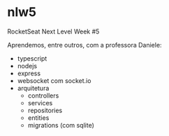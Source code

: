 # nlw5
RocketSeat Next Level Week #5

Aprendemos, entre outros, com a professora Daniele:

* typescript
* nodejs
* express
* websocket com socket.io
* arquitetura
  - controllers
  - services
  - repositories
  - entities
  - migrations (com sqlite)
